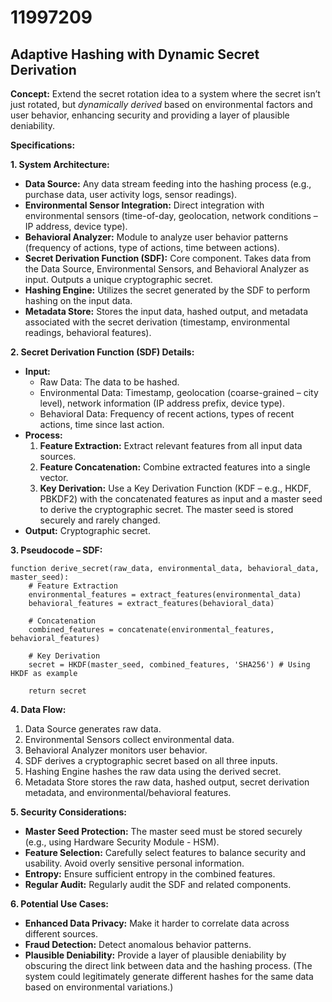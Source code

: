 # 11997209

## Adaptive Hashing with Dynamic Secret Derivation

**Concept:** Extend the secret rotation idea to a system where the secret isn’t just rotated, but *dynamically derived* based on environmental factors and user behavior, enhancing security and providing a layer of plausible deniability.

**Specifications:**

**1. System Architecture:**

*   **Data Source:** Any data stream feeding into the hashing process (e.g., purchase data, user activity logs, sensor readings).
*   **Environmental Sensor Integration:** Direct integration with environmental sensors (time-of-day, geolocation, network conditions – IP address, device type).
*   **Behavioral Analyzer:** Module to analyze user behavior patterns (frequency of actions, type of actions, time between actions).
*   **Secret Derivation Function (SDF):** Core component. Takes data from the Data Source, Environmental Sensors, and Behavioral Analyzer as input. Outputs a unique cryptographic secret.
*   **Hashing Engine:** Utilizes the secret generated by the SDF to perform hashing on the input data.
*   **Metadata Store:** Stores the input data, hashed output, and metadata associated with the secret derivation (timestamp, environmental readings, behavioral features).

**2. Secret Derivation Function (SDF) Details:**

*   **Input:**
    *   Raw Data: The data to be hashed.
    *   Environmental Data: Timestamp, geolocation (coarse-grained – city level), network information (IP address prefix, device type).
    *   Behavioral Data: Frequency of recent actions, types of recent actions, time since last action.
*   **Process:**
    1.  **Feature Extraction:** Extract relevant features from all input data sources.
    2.  **Feature Concatenation:** Combine extracted features into a single vector.
    3.  **Key Derivation:** Use a Key Derivation Function (KDF – e.g., HKDF, PBKDF2) with the concatenated features as input and a master seed to derive the cryptographic secret.  The master seed is stored securely and rarely changed.
*   **Output:** Cryptographic secret.

**3. Pseudocode – SDF:**

```pseudocode
function derive_secret(raw_data, environmental_data, behavioral_data, master_seed):
    # Feature Extraction
    environmental_features = extract_features(environmental_data)
    behavioral_features = extract_features(behavioral_data)

    # Concatenation
    combined_features = concatenate(environmental_features, behavioral_features)

    # Key Derivation
    secret = HKDF(master_seed, combined_features, 'SHA256') # Using HKDF as example

    return secret
```

**4. Data Flow:**

1.  Data Source generates raw data.
2.  Environmental Sensors collect environmental data.
3.  Behavioral Analyzer monitors user behavior.
4.  SDF derives a cryptographic secret based on all three inputs.
5.  Hashing Engine hashes the raw data using the derived secret.
6.  Metadata Store stores the raw data, hashed output, secret derivation metadata, and environmental/behavioral features.

**5. Security Considerations:**

*   **Master Seed Protection:**  The master seed must be stored securely (e.g., using Hardware Security Module - HSM).
*   **Feature Selection:** Carefully select features to balance security and usability. Avoid overly sensitive personal information.
*   **Entropy:** Ensure sufficient entropy in the combined features.
*   **Regular Audit:** Regularly audit the SDF and related components.

**6.  Potential Use Cases:**

*   **Enhanced Data Privacy:**  Make it harder to correlate data across different sources.
*   **Fraud Detection:**  Detect anomalous behavior patterns.
*   **Plausible Deniability:**  Provide a layer of plausible deniability by obscuring the direct link between data and the hashing process.  (The system could legitimately generate different hashes for the same data based on environmental variations.)